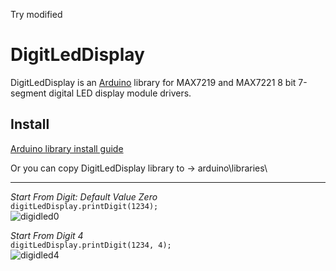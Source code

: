 Try modified

DigitLedDisplay
==========
DigitLedDisplay is an [Arduino](http://arduino.cc) library for MAX7219 and MAX7221 8 bit 7-segment digital LED display module drivers.

Install
-------
[Arduino library install guide](https://www.arduino.cc/en/Guide/Libraries)

Or you can copy DigitLedDisplay library to -> arduino\libraries\

-------
*Start From Digit: Default Value Zero*\
`digitLedDisplay.printDigit(1234);`\
![digidled0](https://cloud.githubusercontent.com/assets/3593584/26308379/a9b9fd84-3f01-11e7-924b-f0f810f4d22a.jpg)

*Start From Digit 4*\
`digitLedDisplay.printDigit(1234, 4);`\
![digidled4](https://cloud.githubusercontent.com/assets/3593584/26308387/b0f90c7a-3f01-11e7-93a0-2834827b2145.jpg)
